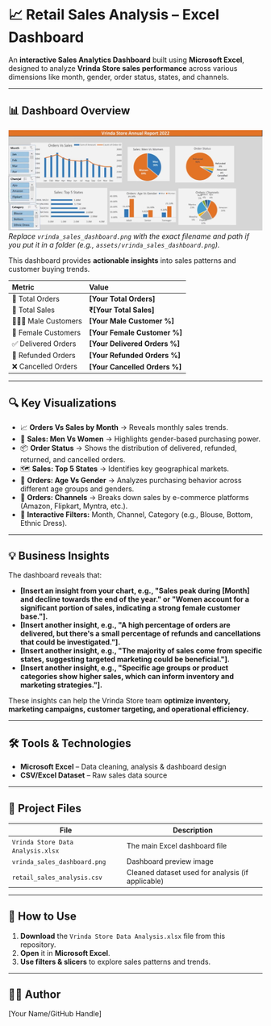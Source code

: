 # 📈 Retail Sales Analysis – Excel Dashboard

An **interactive Sales Analytics Dashboard** built using **Microsoft Excel**, designed to analyze **Vrinda Store sales performance** across various dimensions like month, gender, order status, states, and channels.

---

## 📊 Dashboard Overview
![Vrinda Sales Dashboard Overview](vrinda_sales_dashboard.png)  
*Replace `vrinda_sales_dashboard.png` with the exact filename and path if you put it in a folder (e.g., `assets/vrinda_sales_dashboard.png`).*

This dashboard provides **actionable insights** into sales patterns and customer buying trends.

| Metric               | Value      |
|:---------------------|:-----------|
| 🛒 Total Orders      | **[Your Total Orders]** |
| 💸 Total Sales       | **₹[Your Total Sales]** |
| 🧑‍🤝‍🧑 Male Customers  | **[Your Male Customer %]** |
| 👩 Female Customers | **[Your Female Customer %]** |
| ✅ Delivered Orders  | **[Your Delivered Orders %]** |
| 🔄 Refunded Orders   | **[Your Refunded Orders %]** |
| ❌ Cancelled Orders  | **[Your Cancelled Orders %]** |

---

## 🔍 Key Visualizations

- 📈 **Orders Vs Sales by Month** → Reveals monthly sales trends.
- 🚻 **Sales: Men Vs Women** → Highlights gender-based purchasing power.
- 📦 **Order Status** → Shows the distribution of delivered, refunded, returned, and cancelled orders.
- 🗺️ **Sales: Top 5 States** → Identifies key geographical markets.
- 🎂 **Orders: Age Vs Gender** → Analyzes purchasing behavior across different age groups and genders.
- 🛒 **Orders: Channels** → Breaks down sales by e-commerce platforms (Amazon, Flipkart, Myntra, etc.).
- 🧭 **Interactive Filters:** Month, Channel, Category (e.g., Blouse, Bottom, Ethnic Dress).

---

## 💡 Business Insights

The dashboard reveals that:
- **[Insert an insight from your chart, e.g., "Sales peak during [Month] and decline towards the end of the year." or "Women account for a significant portion of sales, indicating a strong female customer base."].**
- **[Insert another insight, e.g., "A high percentage of orders are delivered, but there's a small percentage of refunds and cancellations that could be investigated."].**
- **[Insert another insight, e.g., "The majority of sales come from specific states, suggesting targeted marketing could be beneficial."].**
- **[Insert another insight, e.g., "Specific age groups or product categories show higher sales, which can inform inventory and marketing strategies."].**

These insights can help the Vrinda Store team **optimize inventory, marketing campaigns, customer targeting, and operational efficiency.**

---

## 🛠️ Tools & Technologies

- **Microsoft Excel** – Data cleaning, analysis & dashboard design
- **CSV/Excel Dataset** – Raw sales data source

---

## 📁 Project Files

| File                       | Description                        |
|----------------------------|------------------------------------|
| `Vrinda Store Data Analysis.xlsx` | The main Excel dashboard file      |
| `vrinda_sales_dashboard.png` | Dashboard preview image            |
| `retail_sales_analysis.csv` | Cleaned dataset used for analysis (if applicable) |

---

## 🚀 How to Use

1.  **Download** the `Vrinda Store Data Analysis.xlsx` file from this repository.
2.  **Open** it in **Microsoft Excel**.
3.  **Use filters & slicers** to explore sales patterns and trends.

---

## 👩‍💻 Author
[Your Name/GitHub Handle]
